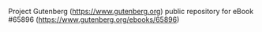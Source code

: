 Project Gutenberg (https://www.gutenberg.org) public repository for
eBook #65896 (https://www.gutenberg.org/ebooks/65896)
